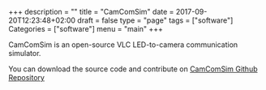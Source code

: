 +++
description = ""
title = "CamComSim"
date = 2017-09-20T12:23:48+02:00
draft = false
type = "page"
tags = ["software"]
Categories = ["software"]
menu = "main"
+++

CamComSim is an open-source VLC LED-to-camera communication simulator.

You can download the source code and contribute on <i class="fa fa-github" aria-hidden="true"></i>
[CamComSim Github Repository](https://github.com/vlc-citi-lab/camcomsim)</i>